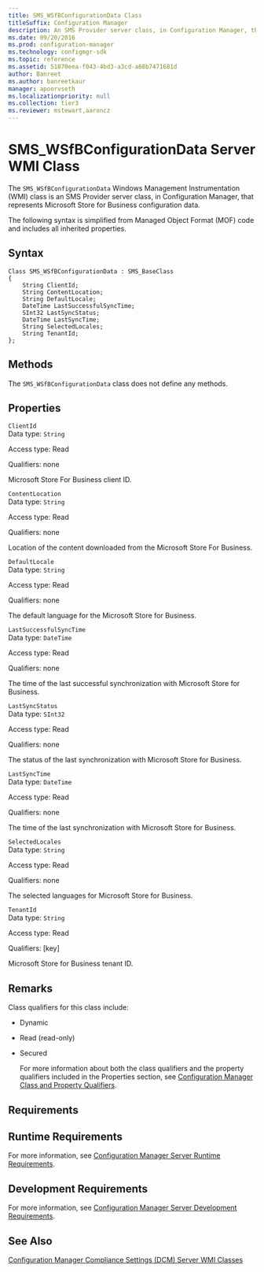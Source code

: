 ```yaml
---
title: SMS_WSfBConfigurationData Class
titleSuffix: Configuration Manager
description: An SMS Provider server class, in Configuration Manager, that represents Microsoft Store for Business configuration data.
ms.date: 09/20/2016
ms.prod: configuration-manager
ms.technology: configmgr-sdk
ms.topic: reference
ms.assetid: 51870eea-f043-4bd3-a3cd-a68b7471681d
author: Banreet
ms.author: banreetkaur
manager: apoorvseth
ms.localizationpriority: null
ms.collection: tier3
ms.reviewer: mstewart,aaroncz 
---
```

# SMS_WSfBConfigurationData Server WMI Class
The `SMS_WSfBConfigurationData` Windows Management Instrumentation (WMI) class is an SMS Provider server class, in Configuration Manager, that represents Microsoft Store for Business configuration data.  

 The following syntax is simplified from Managed Object Format (MOF) code and includes all inherited properties.  

## Syntax  

```  
Class SMS_WSfBConfigurationData : SMS_BaseClass  
{  
    String ClientId;  
    String ContentLocation;  
    String DefaultLocale;  
    DateTime LastSuccessfulSyncTime;  
    SInt32 LastSyncStatus;  
    DateTime LastSyncTime;  
    String SelectedLocales;  
    String TenantId;  
};  

```  

## Methods  
 The `SMS_WSfBConfigurationData` class does not define any methods.  

## Properties  
 `ClientId`  
 Data type: `String`  

 Access type: Read  

 Qualifiers: none  

 Microsoft Store For Business client ID.  

 `ContentLocation`  
 Data type: `String`  

 Access type: Read  

 Qualifiers: none  

 Location of the content downloaded from the Microsoft Store For Business.  

 `DefaultLocale`  
 Data type: `String`  

 Access type: Read  

 Qualifiers: none  

 The default language for the Microsoft Store for Business.  

 `LastSuccessfulSyncTime`  
 Data type: `DateTime`  

 Access type: Read  

 Qualifiers: none  

 The time of the last successful synchronization with Microsoft Store for Business.  

 `LastSyncStatus`  
 Data type: `SInt32`  

 Access type: Read  

 Qualifiers: none  

 The status of the last synchronization with Microsoft Store for Business.  

 `LastSyncTime`  
 Data type: `DateTime`  

 Access type: Read  

 Qualifiers: none  

 The time of the last synchronization with Microsoft Store for Business.  

 `SelectedLocales`  
 Data type: `String`  

 Access type: Read  

 Qualifiers: none  

 The selected languages for Microsoft Store for Business.  

 `TenantId`  
 Data type: `String`  

 Access type: Read  

 Qualifiers: [key]  

 Microsoft Store for Business tenant ID.  

## Remarks  
 Class qualifiers for this class include:  

- Dynamic  

- Read (read-only)  

- Secured  

  For more information about both the class qualifiers and the property qualifiers included in the Properties section, see [Configuration Manager Class and Property Qualifiers](../../../develop/reference/misc/class-and-property-qualifiers.md).  

## Requirements  

## Runtime Requirements  
 For more information, see [Configuration Manager Server Runtime Requirements](../../../develop/core/reqs/server-runtime-requirements.md).  

## Development Requirements  
 For more information, see [Configuration Manager Server Development Requirements](../../../develop/core/reqs/server-development-requirements.md).  

## See Also  
 [Configuration Manager Compliance Settings (DCM) Server WMI Classes](../../../develop/reference/compliance/compliance-settings-dcm-server-wmi-classes.md)
